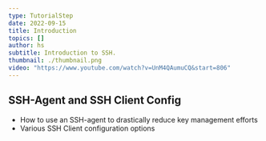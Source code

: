 ```yaml
---
type: TutorialStep
date: 2022-09-15
title: Introduction
topics: []
author: hs
subtitle: Introduction to SSH.
thumbnail: ./thumbnail.png
video: "https://www.youtube.com/watch?v=UnM4QAumuCQ&start=806"
---
```


## SSH-Agent and SSH Client Config

- How to use an SSH-agent to drastically reduce key management efforts
- Various SSH Client configuration options
